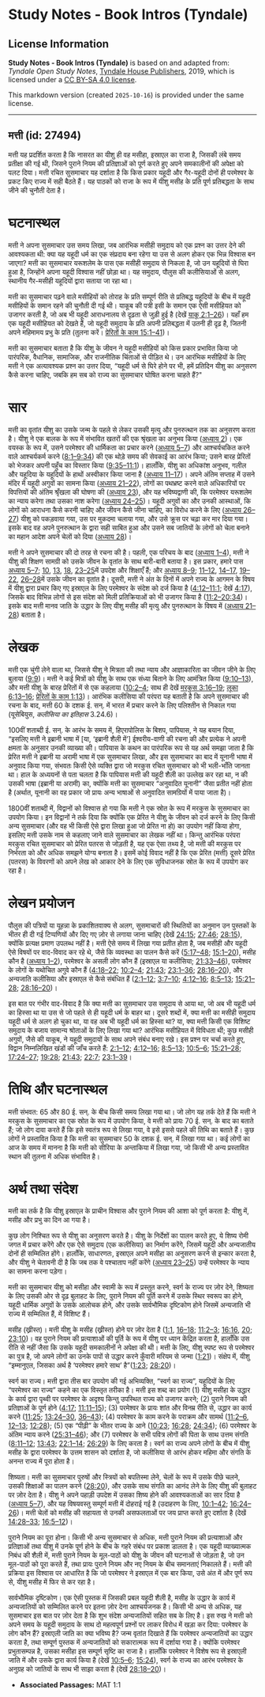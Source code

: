 # Study Notes - Book Intros (Tyndale)

## License Information

**Study Notes - Book Intros (Tyndale)** is based on and adapted from: _Tyndale Open Study Notes_, [Tyndale House Publishers](https://tyndaleopenresources.com/), 2019, which is licensed under a [CC BY-SA 4.0 license](https://creativecommons.org/licenses/by-sa/4.0/legalcode.en).

This markdown version (created `2025-10-16`) is provided under the same license.



--------------------------------

## मत्ती (id: 27494)

मत्ती यह प्रदर्शित करता है कि नासरत का यीशु ही वह मसीहा, इस्राएल का राजा है, जिसकी लंबे समय प्रतीक्षा की गई थी, जिसने पुराने नियम की प्रतिज्ञाओं को पूर्ण करते हुए अपने समकालीनों की अपेक्षा को पलट दिया। मत्ती रचित सुसमाचार यह दर्शाता है कि किस प्रकार यहूदी और गैर\-यहूदी दोनों ही परमेश्वर के प्रकट किए राज्य में सही बैठते हैं। यह पाठकों को राजा के रूप में यीशु मसीह के प्रति पूर्ण प्रतिबद्धता के साथ जीने की चुनौती देता है।

घटनास्थल
========

मत्ती ने अपना सुसमाचार उस समय लिखा, जब आरंभिक मसीही समुदाय को एक प्रश्न का उत्तर देने की आवश्यकता थी: क्या यह यहूदी धर्म का एक संप्रदाय बना रहेगा या उस से अलग होकर एक भिन्न विश्वास बन जाएगा? मत्ती का सुसमाचार यरूशलेम के पास एक मसीही समुदाय से निकला है, जो उन यहूदियों से घिरा हुआ है, जिन्होंने अपना यहूदी विश्वास नहीं छोड़ा था। यह समुदाय, पौलुस की कलीसियाओं से अलग, स्थानीय गैर\-मसीही यहूदियों द्वारा सताया जा रहा था।

मत्ती का सुसमाचार पढ़ने वाले मसीहियों को तोराह के प्रति सम्पूर्ण रीति से प्रतिबद्ध यहूदियों के बीच में यहूदी मसीहियों के समान रहने की चुनौती दी गई थी। याकूब की पत्री इसी के समान एक ऐसी मसीहियत को उजागर करती है, जो अब भी यहूदी आराधनालय से दृढ़ता से जुड़ी हुई है (देखें [याकू 2:1–26](https://ref.ly/Jas2:1-Jas2:26))। यहाँ हम एक यहूदी मसीहियत को देखते हैं, जो यहूदी समुदाय के प्रति अपनी प्रतिबद्धता में उतनी ही दृढ़ है, जितनी अपने महिमामय प्रभु के प्रति (तुलना करें। [प्रेरितों के काम 15:1–41](https://ref.ly/Acts15:1-Acts15:41))।

मत्ती का सुसमाचार बताता है कि यीशु के जीवन ने यहूदी मसीहियों को किस प्रकार प्रभावित किया जो पारंपरिक, वैधानिक, सामाजिक, और राजनीतिक चिंताओं से पीड़ित थे। उन आरंभिक मसीहियों के लिए मत्ती ने एक अत्यावश्यक प्रश्न का उत्तर दिया, “यहूदी धर्म से घिरे होने पर भी, हमें प्रतिदिन यीशु का अनुसरण कैसे करना चाहिए, जबकि हम सब को राज्य का सुसमाचार घोषित करना चाहते हैं?"

सार
===

मत्ती का वृतांत यीशु का उसके जन्म के पहले से लेकर उसकी मृत्यु और पुनरुत्थान तक का अनुसरण करता है। यीशु ने एक बालक के रूप में संभावित खतरों की एक श्रृंखला का अनुभव किया ([अध्याय 2](https://ref.ly/Matt2:1-Matt2:23))। एक वयस्क के रूप में, उसने परमेश्वर की धार्मिकता का प्रचार करने ([अध्याय 5–7](https://ref.ly/Matt5:1-Matt7:29)) और आश्चर्यचकित करने वाले आश्चर्यकर्म करने ([8:1–9:34](https://ref.ly/Matt8:1-Matt9:34)) की एक थोड़े समय की सेवकाई का आरंभ किया; उसने बारह प्रेरितों को भेजकर अपनी पहुँच का विस्तार किया ([9:35–11:1](https://ref.ly/Matt9:35-Matt11:1))। हालाँकि, यीशु का अधिकांश अनुभव, गलील और यहूदिया के यहूदियों के हाथों अस्वीकार किया जाना है ([अध्याय 11–17](https://ref.ly/Matt11:1-Matt17:27))। अपने अंतिम सप्ताह में उसने मंदिर में यहूदी अगुवों का सामना किया ([अध्याय 21–22](https://ref.ly/Matt21:1-Matt22:46)), लोगों का पथभ्रष्ट करने वाले अधिकारियों पर विपत्तियों की अंतिम श्रृँखला की घोषणा की ([अध्याय 23](https://ref.ly/Matt23:1-Matt23:39)), और यह भविष्यद्वाणी की, कि परमेश्वर यरूशलेम का न्याय करेगा तथा उसका नाश करेगा ([अध्याय 24–25](https://ref.ly/Matt24:1-Matt25:46))। यहूदी अगुवों का और उनकी आस्थाओं, कि लोगों को आराधना कैसे करनी चाहिए और जीवन कैसे जीना चाहिए, का विरोध करने के लिए ([अध्याय 26–27](https://ref.ly/Matt26:1-Matt27:66)) यीशु को पकड़वाया गया, उस पर मुकदमा चलाया गया, और उसे क्रूस पर चढ़ा कर मार दिया गया। इसके बाद वह अपने पुनरुत्थान के द्वारा सही साबित हुआ और उसने सब जातियों के लोगों को चेला बनाने का महान आदेश अपने चेलों को दिया ([अध्याय 28](https://ref.ly/Matt28:1-Matt28:20))।

मत्ती ने अपने सुसमाचार की दो तरह से रचना की है। पहली, एक परिचय के बाद ([अध्याय 1–4](https://ref.ly/Matt1:1-Matt4:25)), मत्ती ने यीशु की शिक्षण सामग्री को उसके जीवन के वृतांत के साथ बारी\-बारी बताया है। इस प्रकार, हमारे पास [अध्याय 5–7](https://ref.ly/Matt5:1-Matt7:29); [10](https://ref.ly/Matt10:1-Matt10:42), [13](https://ref.ly/Matt13:1-Matt13:58), [18](https://ref.ly/Matt18:1-Matt18:35), [23–25](https://ref.ly/Matt23:1-Matt25:46)में उपदेश और शिक्षाएँ हैं; और [अध्याय 8–9](https://ref.ly/Matt8:1-Matt9:38); [11–12](https://ref.ly/Matt11:1-Matt12:50), [14–17](https://ref.ly/Matt14:1-Matt17:27), [19–22](https://ref.ly/Matt19:1-Matt22:46), [26–28](https://ref.ly/Matt26:1-Matt28:20)में उसके जीवन का वृतांत है। दूसरी, मत्ती ने अंत के दिनों में अपने राज्य के आगमन के विषय में यीशु द्वारा प्रचार किए गए इस्राएल के लिए परमेश्वर के संदेश को दर्ज किया है ([4:12–11:1](https://ref.ly/Matt4:12-Matt11:1); देखें [4:17](https://ref.ly/Matt4:17)), जिसके बाद विभिन्न लोगों से इस संदेश को मिली प्रतिक्रियाओं को भी उजागर किया है ([11:2–20:34](https://ref.ly/Matt11:2-Matt20:34))। इसके बाद मत्ती मानव जाति के उद्धार के लिए यीशु मसीह की मृत्यु और पुनरुत्थान के विषय में ([अध्याय 21–28](https://ref.ly/Matt21:1-Matt28:20)) बताता है।

लेखक
====

मत्ती एक चुंगी लेने वाला था, जिससे यीशु ने मित्रता की तथा न्याय और आज्ञाकारिता का जीवन जीने के लिए बुलाया ([9:9](https://ref.ly/Matt9:9))। मत्ती ने कई मित्रों को यीशु के साथ एक संध्या बिताने के लिए आमंत्रित किया ([9:10–13](https://ref.ly/Matt9:10-Matt9:13)), और मत्ती यीशु के बारह प्रेरितों में से एक कहलाया ([10:2–4](https://ref.ly/Matt10:2-Matt10:4); साथ ही देखें [मरकुस 3:16–19](https://ref.ly/Mark3:16-Mark3:19); [लूका 6:13–16](https://ref.ly/Luke6:13-Luke6:16); [प्रेरितों के काम 1:13](https://ref.ly/Acts1:13))। आरंभिक कलीसिया की परंपरा यह बताती है कि अपने सुसमाचार की रचना के बाद, मत्ती 60 के दशक ई. सन्. में भारत में प्रचार करने के लिए पलिश्तीन से निकाल गया (यूसेबियुस, *कलीसिया का इतिहास* 3\.24\.6\)।

100वीं शताब्दी ई. सन्. के आरंभ के समय में, हिएरापोलिस के बिशप, पापियास, ने यह बयान दिया, “इसलिए मत्ती ने इब्रानी भाषा में \[या, ‘इब्रानी शैली में’] ईश्वरीय\-वाणी की रचना की और प्रत्येक ने अपनी क्षमता के अनुसार उनकी व्याख्या की। पापियास के कथन का पारंपरिक रूप से यह अर्थ समझा जाता है कि प्रेरित मत्ती ने इब्रानी या अरामी भाषा में एक सुसमाचार लिखा, और इस सुसमाचार का बाद में यूनानी भाषा में अनुवाद किया गया, संभवतः किसी ऐसे व्यक्ति द्वारा जो मरकुस रचित सुसमाचार को भी भली\-भाँति जानता था। हाल के अध्ययनों से पता चलता है कि पापियास मत्ती की यहूदी शैली का उल्लेख कर रहा था, न की उसकी भाषा (इब्रानी या अरामी) का, क्योंकि मत्ती का सुसमाचार “अनुवादित यूनानी” जैसा प्रतीत नहीं होता है (अर्थात, यूनानी का वह प्रकार जो प्रायः अन्य भाषाओं से अनुवादित सामग्रियों में पाया जाता है)।

1800वीं शताब्दी में, विद्वानों को विश्वास हो गया कि मत्ती ने एक स्रोत के रूप में मरकुस के सुसमाचार का उपयोग किया। इन विद्वानों ने तर्क दिया कि क्योंकि एक प्रेरित ने यीशु के जीवन को दर्ज करने के लिए किसी अन्य सुसमाचार (और वह भी किसी ऐसे द्वारा लिखा हुआ जो प्रेरित ना हो) का उपयोग नहीं किया होगा, इसलिए मत्ती उसके नाम से कहलाए जाने वाले सुसमाचार का लेखक नहीं था। किन्तु आरंभिक परंपरा मरकुस रचित सुसमाचार को प्रेरित पतरस से जोड़ती है, यह एक ऐसा तथ्य है, जो मत्ती की मरकुस पर निर्भरता को और अधिक समझने योग्य बनाता है। इसमें कोई विवाद नहीं है कि एक प्रेरित (मत्ती) दूसरे प्रेरित (पतरस) के विवरणों को अपने लेख को आकार देने के लिए एक सुविधाजनक स्रोत के रूप में उपयोग कर रहा है।

लेखन प्रयोजन
============

पौलुस की पत्रियों या यूहन्ना के प्रकाशितवाक्य से अलग, सुसमाचारों की स्थितियों का अनुमान उन पुस्तकों के भीतर ही दी गई टिप्पणियों और दिए गए ज़ोर से लगाया जाना चाहिए (देखें [24:15](https://ref.ly/Matt24:15); [27:46](https://ref.ly/Matt27:46); [28:15](https://ref.ly/Matt28:15)), क्योंकि प्रत्यक्ष प्रमाण उपलब्ध नहीं है। मत्ती ऐसे समय में लिखा गया प्रतीत होता है, जब मसीही और यहूदी ऐसे विषयों पर वाद\-विवाद कर रहे थे, जैसे कि व्यवस्था का पालन कैसे करें ([5:17–48](https://ref.ly/Matt5:17-Matt5:48); [15:1–20](https://ref.ly/Matt15:1-Matt15:20)), मसीह कौन है ([अध्याय 1–2](https://ref.ly/Matt1:1-Matt2:23)), परमेश्वर के असली लोग कौन हैं (इस्राएल या कलीसिया; [21:33–46](https://ref.ly/Matt21:33-Matt21:46)), परमेश्वर के लोगों के यथोचित अगुवे कौन हैं ([4:18–22](https://ref.ly/Matt4:18-Matt4:22); [10:2–4](https://ref.ly/Matt10:2-Matt10:4); [21:43](https://ref.ly/Matt21:43); [23:1–36](https://ref.ly/Matt23:1-Matt23:36); [28:16–20](https://ref.ly/Matt28:16-Matt28:20)), और अन्यजाति कलीसिया और इस्राएल से कैसे संबंधित हैं ([2:1–12](https://ref.ly/Matt2:1-Matt2:12); [3:7–10](https://ref.ly/Matt3:7-Matt3:10); [4:12–16](https://ref.ly/Matt4:12-Matt4:16); [8:5–13](https://ref.ly/Matt8:5-Matt8:13); [15:21–28](https://ref.ly/Matt15:21-Matt15:28); [28:16–20](https://ref.ly/Matt28:16-Matt28:20))।

इस बात पर गंभीर वाद\-विवाद है कि क्या मत्ती का सुसमाचार उस समुदाय से आया था, जो अब भी यहूदी धर्म का हिस्सा था या उस से जो पहले से ही यहूदी धर्म के बाहर था। दूसरे शब्दों में, क्या मत्ती का मसीही समुदाय यहूदी धर्म से अलग हो चुका था, या वह अब भी यहूदी धर्म का हिस्सा था? या, क्या मत्ती किसी एक विशिष्ट समुदाय के बजाय सामान्य श्रोताओं के लिए लिखा गया था? आरंभिक मसीहियत में विविधता थी; कुछ मसीही अगुवों, जैसे की याकूब, ने यहूदी समुदायों के साथ अपने संबंध बनाए रखे। इस प्रश्न पर चर्चा करते हुए, विद्वान निम्नलिखित खंडों की जाँच करते हैं: [2:1–12](https://ref.ly/Matt2:1-Matt2:12); [4:12–16](https://ref.ly/Matt4:12-Matt4:16); [8:5–13](https://ref.ly/Matt8:5-Matt8:13); [10:5–6](https://ref.ly/Matt10:5-Matt10:6); [15:21–28](https://ref.ly/Matt15:21-Matt15:28); [17:24–27](https://ref.ly/Matt17:24-Matt17:27); [19:28](https://ref.ly/Matt19:28); [21:43](https://ref.ly/Matt21:43); [22:7](https://ref.ly/Matt22:7); [23:1–39](https://ref.ly/Matt23:1-Matt23:39)।

तिथि और घटनास्थल
================

मत्ती संभवत: 65 और 80 ई. सन्. के बीच किसी समय लिखा गया था। जो लोग यह तर्क देते हैं कि मत्ती ने मरकुस के सुसमाचार का एक स्रोत के रूप में उपयोग किया, वे मत्ती को प्रायः 70 ई. सन्. के बाद का बताते हैं; जो लोग दावा करते हैं कि इसे स्वतंत्र रूप से लिखा गया, वे इसे इससे पहले की तिथि का बताते हैं। कुछ लोगों ने प्रस्तावित किया है कि मत्ती का सुसमाचार 50 के दशक ई. सन्. में लिखा गया था। कई लोगों का आज के समय में मानना है कि मत्ती को सीरिया के अन्ताकिया में लिखा गया, जो किसी भी अन्य प्रस्तावित स्थान की तुलना में अधिक संभावित है।

अर्थ तथा संदेश
==============

मत्ती का तर्क है कि यीशु इस्राएल के प्राचीन विश्वास और पुराने नियम की आशा को पूर्ण करता है: यीशु में, मसीह और प्रभु का दिन आ गया है।

कुछ लोग निश्चित रूप से यीशु का अनुसरण करते है। यीशु के निर्देशों का पालन करते हुए, ये शिष्य रोमी जगत में प्रचार करेंगे और एक ऐसे समुदाय (एक कलीसिया) का निर्माण करेंगे, जिसमें यहूदी और अन्यजातीय दोनों ही सम्मिलित होंगे। हालाँकि, साधारणतः, इस्राएल अपने मसीहा का अनुसरण करने से इन्कार करता है, और यीशु ने चेतावनी दी है कि जब तक वे पश्चाताप नहीं करेंगे ([अध्याय 23–25](https://ref.ly/Matt23:1-Matt25:46)) उन्हें परमेश्वर के न्याय का सामना करना पड़ेगा।

मत्ती का सुसमाचार यीशु को मसीहा और स्वामी के रूप में प्रस्तुत करने, स्वर्ग के राज्य पर ज़ोर देने, शिष्यता के लिए उसकी ओर से दृढ़ बुलाहट के लिए, पुराने नियम की पूर्ति करने में उसके स्थिर स्वरूप का होने, यहूदी धार्मिक अगुवों के उसके आलोचक होने, और उसके सार्वभौमिक दृष्टिकोण होने जिसमें अन्यजाति भी राज्य में सम्मिलित हैं, में विशिष्ट हैं।

मसीह (ख्रीस्त)। मत्ती यीशु के मसीह (ख्रीस्त) होने पर ज़ोर देता है ([1:1](https://ref.ly/Matt1:1), [16–18](https://ref.ly/Matt1:16-Matt1:18); [11:2–3](https://ref.ly/Matt11:2-Matt11:3); [16:16](https://ref.ly/Matt16:16), [20](https://ref.ly/Matt16:20); [23:10](https://ref.ly/Matt23:10))। वह पुराने नियम की प्रत्याशाओं की पूर्ति के रूप में यीशु पर ध्यान केंद्रित करता है, हालाँकि उस रीति से नहीं जैसा कि उसके यहूदी समकालीनों ने अपेक्षा की थी। मत्ती के लिए, यीशु स्पष्ट रूप से परमेश्वर का पुत्र है, जो अपने लोगों का उनके पापों से उद्धार करने कुँवारी मरियम से जन्मा ([1:21](https://ref.ly/Matt1:21))। संक्षेप में, यीशु “इम्मानुएल, जिसका अर्थ है ‘परमेश्वर हमारे साथ’ है”([1:23](https://ref.ly/Matt1:23); [28:20](https://ref.ly/Matt28:20))।

स्वर्ग का राज्य। मत्ती द्वारा तीस बार उपयोग की गई अभिव्यक्ति, “स्वर्ग का राज्य”, यहूदियों के लिए “परमेश्वर का राज्य” कहने का एक विस्तृत तरीका है। मत्ती इस शब्द का प्रयोग (1\) यीशु मसीहा के उद्धार के कार्य द्वारा पृथ्वी पर परमेश्वर के अदृश्य किन्तु उपस्थित राज्य को उजागर करने; (2\) पुराने नियम की प्रतिज्ञाओं के पूर्ण होने ([4:17](https://ref.ly/Matt4:17); [11:11–15](https://ref.ly/Matt11:11-Matt11:15)); (3\) परमेश्वर के प्रायः शांत और विनम्र रीति से, उद्धार का कार्य करने ([11:25](https://ref.ly/Matt11:25); [13:24–30](https://ref.ly/Matt13:24-Matt13:30), [36–43](https://ref.ly/Matt13:36-Matt13:43)); (4\) परमेश्वर के काम करने के पराक्रम और सामर्थ ([11:2–6](https://ref.ly/Matt11:2-Matt11:6), [12–13](https://ref.ly/Matt11:12-Matt11:13); [12:28](https://ref.ly/Matt12:28)); (5\) एक “पीढ़ी” के भीतर राज्य के आने ([10:23](https://ref.ly/Matt10:23); [16:28](https://ref.ly/Matt16:28); [24:34](https://ref.ly/Matt24:34)); (6\) परमेश्वर के अंतिम न्याय करने ([25:31–46](https://ref.ly/Matt25:31-Matt25:46)); और (7\) परमेश्वर के सभी पवित्र लोगों की पिता के साथ उत्तम संगति ([8:11–12](https://ref.ly/Matt8:11-Matt8:12); [13:43](https://ref.ly/Matt13:43); [22:1–14](https://ref.ly/Matt22:1-Matt22:14); [26:29](https://ref.ly/Matt26:29)) के लिए करता है। स्वर्ग का राज्य अपने लोगों के बीच में यीशु मसीह के द्वारा परमेश्वर के उत्तम शासन को दर्शाता है, जो कलीसिया से आरंभ होकर महिमा और संगति के अनन्त राज्य में पूरा होता है।

शिष्यता। मत्ती का सुसमाचार पुरुषों और स्त्रियों को बपतिस्मा लेने, चेलों के रूप में उसके पीछे चलने, उसकी शिक्षाओं का पालन करने ([28:20](https://ref.ly/Matt28:20)), और उसके साथ संगति का आनंद लेने के लिए यीशु की बुलाहट पर ज़ोर देता है। यीशु ने अपने पहाड़ी उपदेश में उसका शिष्य होने की आवश्यकताओं का सार दिया है ([अध्याय 5–7](https://ref.ly/Matt5:1-Matt7:29)), और यह विषयवस्तु सम्पूर्ण मत्ती में दोहराई गई है (उदाहरण के लिए, [10:1–42](https://ref.ly/Matt10:1-Matt10:42); [16:24–26](https://ref.ly/Matt16:24-Matt16:26))। मत्ती चेलों को मसीह की सहायता से उनकी असफलताओं पर जय प्राप्त करते हुए दर्शाता है (देखें [14:28–33](https://ref.ly/Matt14:28-Matt14:33); [16:5–12](https://ref.ly/Matt16:5-Matt16:12))।

पुराने नियम का पूरा होना। किसी भी अन्य सुसमाचार से अधिक, मत्ती पुराने नियम की प्रत्याशाओं और प्रतिज्ञाओं तथा यीशु में उनके पूर्ण होने के बीच के गहरे संबंध पर प्रकाश डालता है। एक यहूदी व्याख्यात्मक निबंध की शैली में, मत्ती पुराने नियम के मूल\-पाठों को यीशु के जीवन की घटनाओं से जोड़ता है, जो उन मूल\-पाठों को पूरा करते हैं, तथा प्रायः पुराने नियम और नए नियम के बीच समानताएं निकालते हैं। मत्ती की प्रक्रिया इस विश्वास पर आधारित है कि जो परमेश्वर ने इस्राएल में एक बार किया, उसे अंत में और पूर्ण रूप से, यीशु मसीह में फिर से कर रहा है।

सार्वभौमिक दृष्टिकोण। एक ऐसी पुस्तक में जिसकी प्रबल यहूदी शैली है, मसीह के उद्धार के कार्य में अन्यजातियों को सम्मिलित करने पर इतना ज़ोर देना आश्चर्यजनक है। किसी भी अन्य से अधिक, यह सुसमाचार इस बात पर ज़ोर देता है कि शुभ संदेश अन्यजातियों सहित सब के लिए है। इस रुख ने मत्ती को अपने समय के यहूदी समुदाय के साथ दो महत्वपूर्ण प्रश्नों पर लाकर विरोध में खड़ा कर दिया: परमेश्वर के लोग कौन हैं? इस्राएली जाति का क्या भविष्य है? जन्म वृतांत दिखाते हैं कि परमेश्वर अन्यजातियों का उद्धार करता है, तथा सम्पूर्ण पुस्तक में अन्यजातियों को सकारात्मक रूप में दर्शाया गया है। क्योंकि परमेश्वर प्रभुतासम्पन्न है, उसका मसीहा इस सम्पूर्ण सृष्टि का राजा है। हालाँकि परमेश्वर ने विशेष रूप से इस्राएली जाति में और उसके द्वारा कार्य किया है (देखें [10:5–6](https://ref.ly/Matt10:5-Matt10:6); [15:24](https://ref.ly/Matt15:24)), स्वर्ग के राज्य का आरंभ परमेश्वर के अनुग्रह को जातियों के साथ भी साझा करता है (देखें [28:18–20](https://ref.ly/Matt28:18-Matt28:20))।

* **Associated Passages:** MAT 1:1

